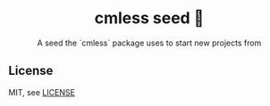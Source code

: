 <h1 align="center">cmless seed 🌱</h1>
<p align="center">A seed the `cmless` package uses to start new projects from</p>

## License
MIT, see [LICENSE](LICENSE.md)
